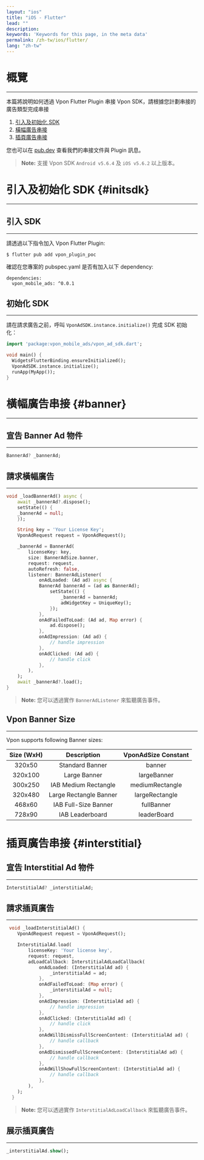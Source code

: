 ```yaml
---
layout: "ios"
title: "iOS - Flutter"
lead: ""
description:
keywords: 'Keywords for this page, in the meta data'
permalink: /zh-tw/ios/flutter/
lang: "zh-tw"
---
```


# 概覽
---

本篇將說明如何透過 Vpon Flutter Plugin 串接 Vpon SDK，請根據您計劃串接的廣告類型完成串接

1. [引入及初始化 SDK](#initsdk)
2. [橫幅廣告串接](#banner)
3. [插頁廣告串接](#interstitial)

您也可以在 [pub.dev] 查看我們的串接文件與 Plugin 訊息。

>**Note:** 支援 Vpon SDK `Android v5.6.4` 及 `iOS v5.6.2` 以上版本。


# 引入及初始化 SDK {#initsdk}
---

## 引入 SDK
---

請透過以下指令加入 Vpon Flutter Plugin:

```
$ flutter pub add vpon_plugin_poc
```

確認在您專案的 pubspec.yaml 是否有加入以下 dependency:

```
dependencies:
  vpon_mobile_ads: ^0.0.1
```

## 初始化 SDK
---

請在請求廣告之前，呼叫 `VponAdSDK.instance.initialize()` 完成 SDK 初始化：

```dart
import 'package:vpon_mobile_ads/vpon_ad_sdk.dart';

void main() {
  WidgetsFlutterBinding.ensureInitialized();
  VponAdSDK.instance.initialize();
  runApp(MyApp());
}
```

# 橫幅廣告串接 {#banner}
---

## 宣告 Banner Ad 物件
---

```dart
BannerAd? _bannerAd;
```

## 請求橫幅廣告
---

```dart
void _loadBannerAd() async {
    await _bannerAd?.dispose();
    setState(() {
    _bannerAd = null;
    });

    String key = 'Your License Key';
    VponAdRequest request = VponAdRequest();

    _bannerAd = BannerAd(
        licenseKey: key,
        size: BannerAdSize.banner,
        request: request,
        autoRefresh: false,
        listener: BannerAdListener(
            onAdLoaded: (Ad ad) async {
            BannerAd bannerAd = (ad as BannerAd);
                setState(() {
                    _bannerAd = bannerAd;
                    adWidgetKey = UniqueKey();
                });
            },
            onAdFailedToLoad: (Ad ad, Map error) {
                ad.dispose();
            },
            onAdImpression: (Ad ad) {
                // handle impression
            },
            onAdClicked: (Ad ad) {
                // handle click
            },
        ),
    );
    await _bannerAd?.load();
}
```

>**Note:** 您可以透過實作 `BannerAdListener` 來監聽廣告事件。

## Vpon Banner Size
---
Vpon supports following Banner sizes:

|      Size (WxH)            | Description    |  VponAdSize Constant            |
  :------------------------: | :-------------:| :-----------------------------:
  320x50                     | Standard Banner| banner
  320x100                    | Large Banner   | largeBanner
  300x250                    |IAB Medium Rectangle| mediumRectangle
  320x480                    | Large Rectangle Banner| largeRectangle
  468x60                     |IAB Full-Size Banner| fullBanner
  728x90                     | IAB Leaderboard|  leaderBoard

# 插頁廣告串接 {#interstitial}

## 宣告 Interstitial Ad 物件
--- 

```dart
InterstitialAd? _interstitialAd;
```

## 請求插頁廣告
---

```dart
 void _loadInterstitialAd() {
    VponAdRequest request = VponAdRequest();

    InterstitialAd.load(
        licenseKey: 'Your license key',
        request: request,
        adLoadCallback: InterstitialAdLoadCallback(
            onAdLoaded: (InterstitialAd ad) {
                _interstitialAd = ad;
            },
            onAdFailedToLoad: (Map error) {
                _interstitialAd = null;
            },
            onAdImpression: (InterstitialAd ad) {
                // handle impression
            },
            onAdClicked: (InterstitialAd ad) {
                // handle click
            },
            onAdWillDismissFullScreenContent: (InterstitialAd ad) {
                // handle callback
            },
            onAdDismissedFullScreenContent: (InterstitialAd ad) {
                // handle callback
            },
            onAdWillShowFullScreenContent: (InterstitialAd ad) {
                // handle callback
            },
        ),
    );
  }
```

>**Note:** 您可以透過實作 `InterstitialAdLoadCallback` 來監聽廣告事件。

## 展示插頁廣告
---

```dart
_interstitialAd.show();
```

[pub.dev]: https://pub.dev/packages/vpon_mobile_ads/install